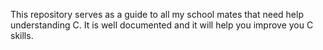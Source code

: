 This repository serves as a guide to all my school mates that need help understanding C.
It is well documented and it will help you improve you C skills.
